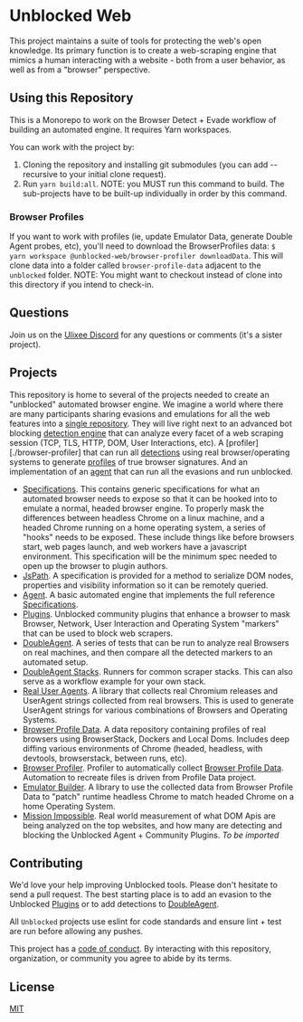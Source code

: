 # Unblocked Web

This project maintains a suite of tools for protecting the web's open knowledge. Its primary function is to create a web-scraping engine that mimics a human interacting with a website - both from a user behavior, as well as from a "browser" perspective.

## Using this Repository

This is a Monorepo to work on the Browser Detect + Evade workflow of building an automated engine. It requires Yarn workspaces. 

You can work with the project by:
1. Cloning the repository and installing git submodules (you can add --recursive to your initial clone request).
2. Run `yarn build:all`. NOTE: you MUST run this command to build. The sub-projects have to be built-up individually in order by this command.

### Browser Profiles

If you want to work with profiles (ie, update Emulator Data, generate Double Agent probes, etc), you'll need to download the BrowserProfiles data: `$ yarn workspace @unblocked-web/browser-profiler downloadData`. This will clone data into a folder called `browser-profile-data` adjacent to the `unblocked` folder. NOTE: You might want to checkout instead of clone into this directory if you intend to check-in.


## Questions

Join us on the [Ulixee Discord](https://discord.gg/tMAycnemHU) for any questions or comments (it's a sister project). 

## Projects

This repository is home to several of the projects needed to create an "unblocked" automated browser engine. We imagine a world where there are many participants sharing evasions and emulations for all the web features into a [single repository](./plugins). They will live right next to an advanced bot blocking [detection engine][double-agent] that can analyze every facet of a web scraping session (TCP, TLS, HTTP, DOM, User Interactions, etc). A [profiler][./browser-profiler] that can run all [detections][double-agent] using real browser/operating systems to generate [profiles][profiles] of true browser signatures. And an implementation of an [agent][agent] that can run all the evasions and run unblocked.

- [Specifications][spec]. This contains generic specifications for what an automated browser needs to expose so that it can be hooked into to emulate a normal, headed browser engine. To properly mask the differences between headless Chrome on a linux machine, and a headed Chrome running on a home operating system, a series of "hooks" needs to be exposed. These include things like before browsers start, web pages launch, and web workers have a javascript environment. This specification will be the minimum spec needed to open up the browser to plugin authors.
- [JsPath][jspath]. A specification is provided for a method to serialize DOM nodes, properties and visibility information so it can be remotely queried.
- [Agent][agent]. A basic automated engine that implements the full reference [Specifications][spec].
- [Plugins](./plugins). Unblocked community plugins that enhance a browser to mask Browser, Network, User Interaction and Operating System "markers" that can be used to block web scrapers.
- [DoubleAgent][double-agent]. A series of tests that can be run to analyze real Browsers on real machines, and then compare all the detected markers to an automated setup.
- [DoubleAgent Stacks](./double-agent-stacks). Runners for common scraper stacks. This can also serve as a workflow example for your own stack.
- [Real User Agents][real-user-agents]. A library that collects real Chromium releases and UserAgent strings collected from real browsers. This is used to generate UserAgent strings for various combinations of Browsers and Operating Systems.
- [Browser Profile Data][profiles]. A data repository containing profiles of real browsers using BrowserStack, Dockers and Local Doms. Includes deep diffing various environments of Chrome (headed, headless, with devtools, browserstack, between runs, etc).
- [Browser Profiler](./browser-profiler). Profiler to automatically collect [Browser Profile Data][profiles]. Automation to recreate files is driven from Profile Data project.
- [Emulator Builder](./browser-emulator-builder). A library to use the collected data from Browser Profile Data to "patch" runtime headless Chrome to match headed Chrome on a home Operating System.
- [Mission Impossible](./mission-impossible). Real world measurement of what DOM Apis are being analyzed on the top websites, and how many are detecting and blocking the Unblocked Agent + Community Plugins. _To be imported_

## Contributing

We'd love your help improving Unblocked tools. Please don't hesitate to send a pull request. The best starting place is to add an evasion to the Unblocked [Plugins](./plugins) or to add detections to [DoubleAgent][double-agent].

All `Unblocked` projects use eslint for code standards and ensure lint + test are run before allowing any pushes. 

This project has a [code of conduct](CODE_OF_CONDUCT.md). By interacting with this repository, organization, or community you agree to abide by its terms.


## License

[MIT](LICENSE.md)

[agent]: https://github.com/unblocked-web/agent
[double-agent]: https://github.com/unblocked-web/double-agent
[spec]: https://github.com/unblocked-web/specifications
[jspath]: https://github.com/unblocked-web/jspath
[profiles]: https://github.com/unblocked-web/browser-profile-data
[real-user-agents]: https://github.com/unblocked-web/real-user-agents
